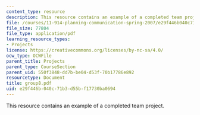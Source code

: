 ```yaml
---
content_type: resource
description: This resource contains an example of a completed team project.
file: /courses/11-914-planning-communication-spring-2007/e29f446b040c71b3d55bf17730ba0694_group8.pdf
file_size: 77804
file_type: application/pdf
learning_resource_types:
- Projects
license: https://creativecommons.org/licenses/by-nc-sa/4.0/
ocw_type: OCWFile
parent_title: Projects
parent_type: CourseSection
parent_uid: 550f3848-dd7b-be04-d53f-70b17786e892
resourcetype: Document
title: group8.pdf
uid: e29f446b-040c-71b3-d55b-f17730ba0694
---
```

This resource contains an example of a completed team project.
